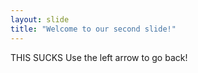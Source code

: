 ```yaml
---
layout: slide
title: "Welcome to our second slide!"
---
```

THIS SUCKS
Use the left arrow to go back!
